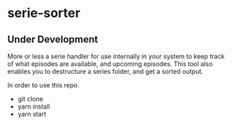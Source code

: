 # serie-sorter
## Under Development
More or less a serie handler for use internally in your system to keep track of what episodes are available, and upcoming episodes. This tool also enables you to destructure a series folder, and get a sorted output.

In order to use this repo.
* git clone
* yarn install
* yarn start

